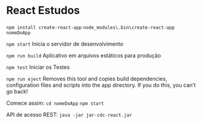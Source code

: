 # React Estudos


```npm install create-react-app```
```node_modules\.bin\create-react-app nomeDoApp```

```npm start```
Inicia o servidor de desenvolvimento

```npm run build```
Aplicativo em arquivos estáticos para produção

```npm test```
Iniciar os Testes

```npm run eject```
    Removes this tool and copies build dependencies, configuration files
    and scripts into the app directory. If you do this, you can’t go back!

Comece assim:
```cd nomeDoApp```
```npm start```

API de acesso REST:
`java -jar jar-cdc-react.jar`